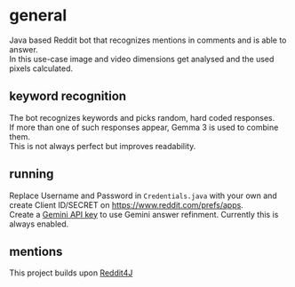 # general
Java based Reddit bot that recognizes mentions in comments and is able to answer.  
In this use-case image and video dimensions get analysed and the used pixels calculated.  

## keyword recognition
The bot recognizes keywords and picks random, hard coded responses.  
If more than one of such responses appear, Gemma 3 is used to combine them.  
This is not always perfect but improves readability.  

## running
Replace Username and Password in `Credentials.java` with your own and create Client ID/SECRET on https://www.reddit.com/prefs/apps.  
Create a [Gemini API key](https://aistudio.google.com/apikey) to use Gemini answer refinment. Currently this is always enabled.  

## mentions 
This project builds upon [Reddit4J](https://github.com/masecla22/Reddit4J)
